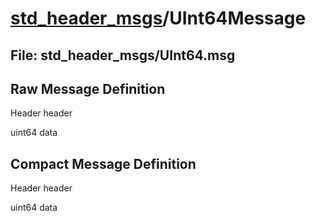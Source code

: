 # [std_header_msgs](../README.md)/UInt64Message #

## File: std_header_msgs/UInt64.msg
## Raw Message Definition
  
Header header  
  
uint64 data  


## Compact Message Definition
  
Header header  
  
uint64 data  
